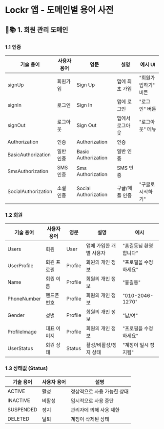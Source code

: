 # Lockr 앱 - 도메인별 용어 사전

## 👤📚 1. 회원 관리 도메인

### 1.1 인증

| 기술 용어               | 사용자 용어 | 영문                   | 설명       | 예시 UI       |
|---------------------|--------|----------------------|----------|-------------|
| signUp              | 회원가입   | Sign Up              | 앱에 최초 가입 | "회원가입하기" 버튼 |
| signIn              | 로그인    | Sign In              | 앱에 로그인   | "로그인" 버튼    |
| signOut             | 로그아웃   | Sign Out             | 앱에서 로그아웃 | "로그아웃" 메뉴   |
| Authorization       | 인증     | Authorization        | 인증       |             |
| BasicAuthorization  | 일반 인증  | Basic Authorization  | 일반 인증    |             |
| SmsAuthorization    | SMS 인증 | Sms Authorization    | SMS 인증   |             |
| SocialAuthorization | 소셜 인증  | Social Authorization | 구글/애플 인증 | "구글로 시작하기"  |

### 1.2 회원

| 기술 용어        | 사용자 용어 | 영문      | 설명            | 예시              |
|--------------|--------|---------|---------------|-----------------|
| Users        | 회원     | User    | 앱에 가입한 개별 사용자 | "홍길동님 환영합니다"    |
| UserProfile  | 회원 프로필 | Profile | 회원의 개인 정보     | "프로필을 수정하세요"    |
| Name         | 회원 이름  | Profile | 회원의 개인 정보     | "홍길동"           |
| PhoneNumber  | 핸드폰 번호 | Profile | 회원의 개인 정보     | "010-2046-1270" |
| Gender       | 성별     | Profile | 회원의 개인 정보     | "남/여"           |
| ProfileImage | 대표 이미지 | Profile | 회원의 개인 정보     | "프로필을 수정하세요"    |
| UserStatus   | 회원 상태  | Status  | 활성/비활성/정지 상태  | "계정이 일시 정지됨"    |

### 1.3 상태값 (Status)

| 기술 용어     | 사용자 용어 | 설명              |
|-----------|--------|-----------------|
| ACTIVE    | 활성     | 정상적으로 사용 가능한 상태 |
| INACTIVE  | 비활성    | 임시적으로 사용 중단     |
| SUSPENDED | 정지     | 관리자에 의해 사용 제한   |
| DELETED   | 탈퇴     | 계정이 삭제된 상태      |
